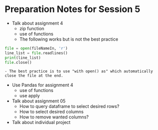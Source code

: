 # Preparation Notes for Session 5
- Talk about assignment 4
    - zip function
    - use of functions 
    - The following works but is not the best practice
```python
file = open(fileNameIn, 'r') 
line_list = file.readlines() 
print(line_list) 
file.close()
```
    - The best practice is to use "with open() as" which automatically close the file at the end.
    
- Use Pandas for assignment 4
    - use of functions
    - use apply
- Talk about assignment 05
    - How to query dataframe to select desired rows?
    - How to select desired columns 
    - How to remove wanted columns?
- Talk about individual project
